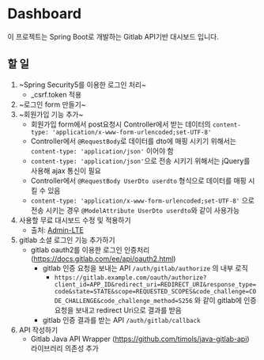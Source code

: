 # Dashboard
이 프로젝트는 Spring Boot로 개발하는 Gitlab API기반 대시보드 입니다.

## 할 일
  1. ~Spring Security5를 이용한 로그인 처리~
      - _csrf.token 적용
  2. ~로그인 form 만들기~
  3. ~회원가입 기능 추가~
      - 회원가입 form에서 post요청시 Controller에서 받는 데이터의 ```content-type: 'application/x-www-form-urlencoded;set-UTF-8'```
      - Controller에서 ```@RequestBody```로 데이터를 dto에 매핑 시키기 위해서는 ```content-type: 'application/json'``` 이어야 함
      - ```content-type: 'application/json'```으로 전송 시키기 위해서는 jQuery를 사용해 ajax 통신이 필요 
      - Controller에서 ```@RequestBody UserDto userdto``` 형식으로 데이터를 매핑 시킬 수 있음
      - ```content-type: 'application/x-www-form-urlencoded;set-UTF-8'``` 으로 전송 시키는 경우 ```@ModelAttribute UserDto userdto```와 같이 사용가능
  4. 사용할 무료 대시보드 수정 및 적용하기
      - 출처: [Admin-LTE](https://github.com/ColorlibHQ/AdminLTE)
  5. gitlab 소셜 로그인 기능 추가하기
      - gitlab oauth2를 이용한 로그인 인증처리 (https://docs.gitlab.com/ee/api/oauth2.html)
        - gitlab 인증 요청을 보내는 API ```/auth/gitlab/authorize``` 의 내부 로직
          - ```https://gitlab.example.com/oauth/authorize?client_id=APP_ID&redirect_uri=REDIRECT_URI&response_type=code&state=STATE&scope=REQUESTED_SCOPES&code_challenge=CODE_CHALLENGE&code_challenge_method=S256``` 와 같이 gitlab에 인증 요청을 보내고 redirect Uri으로 결과를 받음
        - gitlab 인증 결과를 받는 API ```/auth/gitlab/callback``` 
  6. API 작성하기
      - Gitlab Java API Wrapper (https://github.com/timols/java-gitlab-api) 라이브러리 의존성 추가
